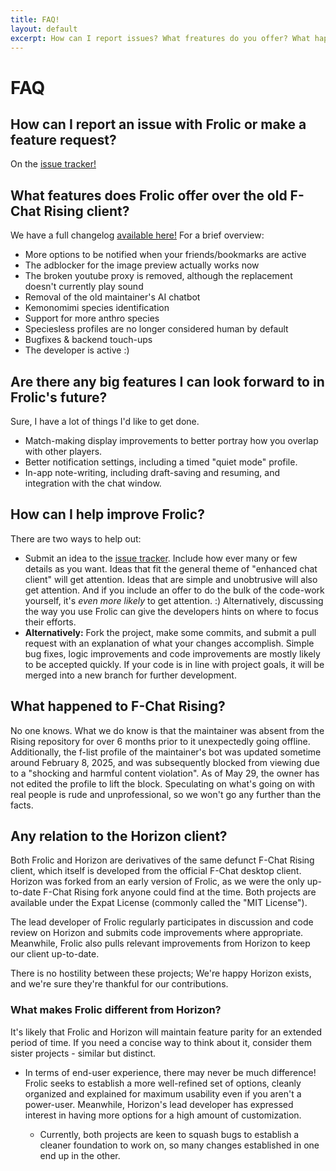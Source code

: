 ```yaml
---
title: FAQ!
layout: default
excerpt: How can I report issues? What freatures do you offer? What happened to...?
---
```

# FAQ

## How can I report an issue with Frolic or make a feature request?
On the [issue tracker!](https://github.com/Frolic-chat/Frolic/issues)

## What features does Frolic offer over the old F-Chat Rising client?
We have a full changelog [available here!](development/CHANGELOG.html)
For a brief overview:
* More options to be notified when your friends/bookmarks are active
* The adblocker for the image preview actually works now
* The broken youtube proxy is removed, although the replacement doesn't currently play sound
* Removal of the old maintainer's AI chatbot
* Kemonomimi species identification
* Support for more anthro species
* Speciesless profiles are no longer considered human by default
* Bugfixes & backend touch-ups
* The developer is active :)

## Are there any big features I can look forward to in Frolic's future?
Sure, I have a lot of things I'd like to get done.
* Match-making display improvements to better portray how you overlap with other players.
* Better notification settings, including a timed "quiet mode" profile.
* In-app note-writing, including draft-saving and resuming, and integration with the chat window.

## How can I help improve Frolic?
There are two ways to help out:
* Submit an idea to the [issue tracker](https://github.com/Frolic-chat/Frolic/issues). Include how ever many or few details as you want. Ideas that fit the general theme of "enhanced chat client" will get attention. Ideas that are simple and unobtrusive will also get attention. And if you include an offer to do the bulk of the code-work yourself, it's _even more likely_ to get attention. :)
   Alternatively, discussing the way you use Frolic can give the developers hints on where to focus their efforts.
* **Alternatively:** Fork the project, make some commits, and submit a pull request with an explanation of what your changes accomplish. Simple bug fixes, logic improvements and code improvements are mostly likely to be accepted quickly. If your code is in line with project goals, it will be merged into a new branch for further development.

## What happened to F-Chat Rising?
No one knows. What we do know is that the maintainer was absent from the Rising repository for over 6 months prior to it unexpectedly going offline. Additionally, the f-list profile of the maintainer's bot was updated sometime around February 8, 2025, and was subsequently blocked from viewing due to a "shocking and harmful content violation". As of May 29, the owner has not edited the profile to lift the block. Speculating on what's going on with real people is rude and unprofessional, so we won't go any further than the facts.

## Any relation to the Horizon client?
Both Frolic and Horizon are derivatives of the same defunct F-Chat Rising client, which itself is developed from the official F-Chat desktop client. Horizon was forked from an early version of Frolic, as we were the only up-to-date F-Chat Rising fork anyone could find at the time. Both projects are available under the Expat License (commonly called the "MIT License").

The lead developer of Frolic regularly participates in discussion and code review on Horizon and submits code improvements where appropriate. Meanwhile, Frolic also pulls relevant improvements from Horizon to keep our client up-to-date.

There is no hostility between these projects; We're happy Horizon exists, and we're sure they're thankful for our contributions.

### What makes Frolic different from Horizon?
It's likely that Frolic and Horizon will maintain feature parity for an extended period of time. If you need a concise way to think about it, consider them sister projects - similar but distinct.

* In terms of end-user experience, there may never be much difference! Frolic seeks to establish a more well-refined set of options, cleanly organized and explained for maximum usability even if you aren't a power-user. Meanwhile, Horizon's lead developer has expressed interest in having more options for a high amount of customization.

  * Currently, both projects are keen to squash bugs to establish a cleaner foundation to work on, so many changes established in one end up in the other.
